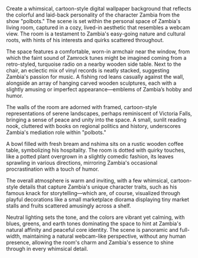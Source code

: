 Create a whimsical, cartoon-style digital wallpaper background that reflects the colorful and laid-back personality of the character Zambia from the show "polbots." The scene is set within the personal space of Zambia's living room, captured in a cozy, lived-in aesthetic that resembles a webcam view. The room is a testament to Zambia's easy-going nature and cultural roots, with hints of his interests and quirks scattered throughout.

The space features a comfortable, worn-in armchair near the window, from which the faint sound of Zamrock tunes might be imagined coming from a retro-styled, turquoise radio on a nearby wooden side table. Next to the chair, an eclectic mix of vinyl records is neatly stacked, suggesting Zambia's passion for music. A fishing rod leans casually against the wall, alongside an array of hanging carved wooden sculptures, each with a slightly amusing or imperfect appearance—emblems of Zambia’s hobby and humor.

The walls of the room are adorned with framed, cartoon-style representations of serene landscapes, perhaps reminiscent of Victoria Falls, bringing a sense of peace and unity into the space. A small, sunlit reading nook, cluttered with books on regional politics and history, underscores Zambia's mediation role within "polbots."

A bowl filled with fresh bream and nshima sits on a rustic wooden coffee table, symbolizing his hospitality. The room is dotted with quirky touches, like a potted plant overgrown in a slightly comedic fashion, its leaves sprawling in various directions, mirroring Zambia's occasional procrastination with a touch of humor.

The overall atmosphere is warm and inviting, with a few whimsical, cartoon-style details that capture Zambia's unique character traits, such as his famous knack for storytelling—which are, of course, visualized through playful decorations like a small marketplace diorama displaying tiny market stalls and fruits scattered amusingly across a shelf.

Neutral lighting sets the tone, and the colors are vibrant yet calming, with blues, greens, and earth tones dominating the space to hint at Zambia's natural affinity and peaceful core identity. The scene is panoramic and full-width, maintaining a natural webcam-like perspective, without any human presence, allowing the room's charm and Zambia's essence to shine through in every whimsical detail.